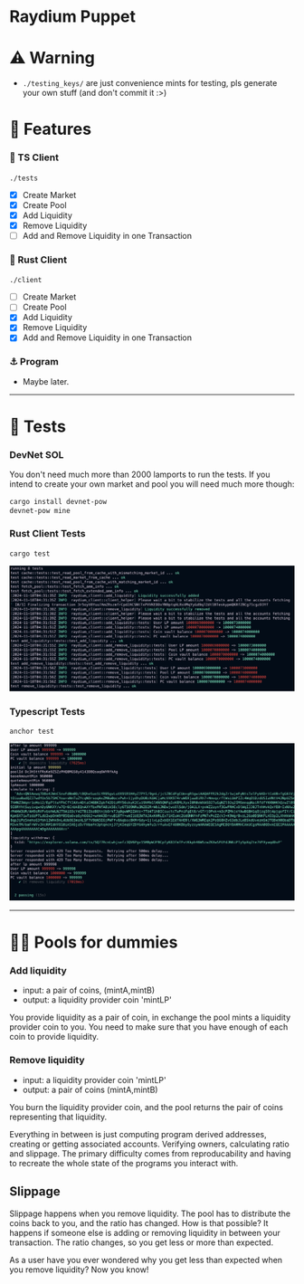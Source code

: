 # Raydium Puppet

# ⚠️ Warning
- `./testing_keys/` are just convenience mints for testing, pls generate your own stuff (and don't commit it :>)


# 🍭 Features 

### 📜 TS Client
`./tests`
- [x] Create Market
- [x] Create Pool
- [x] Add Liquidity
- [x] Remove Liquidity
- [ ] Add and Remove Liquidity in one Transaction

### 🦀 Rust Client 
`./client`
- [ ] Create Market
- [ ] Create Pool
- [x] Add Liquidity
- [x] Remove Liquidity
- [x] Add and Remove Liquidity in one Transaction

### ⚓️ Program
- Maybe later.

---

# 🧪 Tests 


### DevNet SOL
You don't need much more than 2000 lamports to run the tests.
If you intend to create your own market and pool you will need much more though:
```
cargo install devnet-pow
devnet-pow mine
```

### Rust Client Tests
```
cargo test
```
![Anchor Tests](images/cargo_tests.png)


### Typescript Tests
```
anchor test
```
![Anchor Tests](images/anchor_tests.png)

---

# 🙋‍♀️ Pools for dummies 

### Add liquidity
- input: a pair of coins, (mintA,mintB)
- output: a liquidity provider coin 'mintLP'

You provide liquidity as a pair of coin, in exchange the pool mints a liquidity provider coin to you. You need to make sure that you have enough of each coin to provide liquidity.

### Remove liquidity
- input: a liquidity provider coin 'mintLP'
- output: a pair of coins (mintA,mintB)

You burn the liquidity provider coin, and the pool returns the pair of coins representing that liquidity.

Everything in between is just computing program derived addresses, creating or getting associated accounts. Verifying owners, calculating ratio and slippage. The primary difficulty comes from reproducability and having to recreate the whole state of the programs you interact with.

## Slippage
Slippage happens when you remove liquidity. The pool has to distribute the coins back to you, and the ratio has changed. How is that possible? It happens if someone else is adding or removing liquidity in between your transaction. The ratio changes, so you get less or more than expected.

As a user have you ever wondered why you get less than expected when you remove liquidity? Now you know!